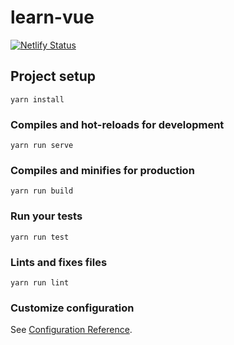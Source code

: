 # learn-vue

[![Netlify Status](https://api.netlify.com/api/v1/badges/38415176-2f3e-4d9a-b58e-324e01fc47a0/deploy-status)](https://app.netlify.com/sites/vuejs-exercises/deploys)

## Project setup
```
yarn install
```

### Compiles and hot-reloads for development
```
yarn run serve
```

### Compiles and minifies for production
```
yarn run build
```

### Run your tests
```
yarn run test
```

### Lints and fixes files
```
yarn run lint
```

### Customize configuration
See [Configuration Reference](https://cli.vuejs.org/config/).

